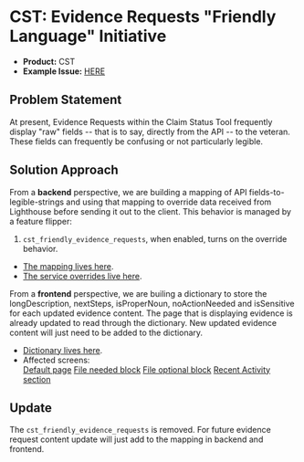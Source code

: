 # CST: Evidence Requests "Friendly Language" Initiative

- **Product:** CST
- **Example Issue:** [HERE](https://github.com/department-of-veterans-affairs/va.gov-team/issues/106930)

## Problem Statement

At present, Evidence Requests within the Claim Status Tool frequently display "raw" fields -- that is to say, directly from the API -- to the veteran.
These fields can frequently be confusing or not particularly legible.

## Solution Approach

From a **backend** perspective, we are building a mapping of API fields-to-legible-strings and using that mapping to override data received from Lighthouse
before sending it out to the client. This behavior is managed by a feature flipper:

1. `cst_friendly_evidence_requests`, when enabled, turns on the override behavior.

- [The mapping lives here](https://github.com/department-of-veterans-affairs/vets-api/blob/master/lib/lighthouse/benefits_claims/constants.rb).
- [The service overrides live here](https://github.com/department-of-veterans-affairs/vets-api/blob/master/lib/lighthouse/benefits_claims/service.rb#L43).

From a **frontend** perspective, we are builing a dictionary to store the longDescription, nextSteps, isProperNoun, noActionNeeded and isSensitive for each updated evidence content. The page that is displaying evidence is already updated to read through the dictionary. New updated evidence content will just need to be added to the dictionary.

- [Dictionary lives here](https://github.com/department-of-veterans-affairs/vets-website/blob/main/src/applications/claims-status/utils/evidenceDictionary.jsx).
- Affected screens:  
  [Default page](https://github.com/department-of-veterans-affairs/vets-website/blob/main/src/applications/claims-status/components/claim-document-request-pages/DefaultPage.jsx)
  [File needed block](https://github.com/department-of-veterans-affairs/vets-website/blob/main/src/applications/claims-status/components/claim-files-tab/FilesNeeded.jsx)
  [File optional block](https://github.com/department-of-veterans-affairs/vets-website/blob/main/src/applications/claims-status/components/claim-files-tab/FilesOptional.jsx)
  [Recent Activity section](https://github.com/department-of-veterans-affairs/vets-website/blob/main/src/applications/claims-status/components/claim-status-tab/RecentActivity.jsx)

## Update

The `cst_friendly_evidence_requests` is removed. For future evidence request content update will just add to the mapping in backend and frontend.
